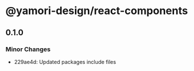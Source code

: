 # @yamori-design/react-components

## 0.1.0

### Minor Changes

- 229ae4d: Updated packages include files
